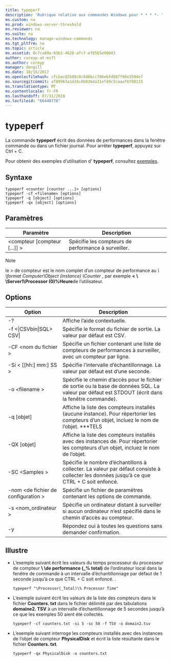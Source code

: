 ```yaml
---
title: typeperf
description: 'Rubrique relative aux commandes Windows pour * * * *- '
ms.custom: na
ms.prod: windows-server-threshold
ms.reviewer: na
ms.suite: na
ms.technology: manage-windows-commands
ms.tgt_pltfrm: na
ms.topic: article
ms.assetid: 0c7ca89a-03b3-4626-afcf-ef8565e90043
author: coreyp-at-msft
ms.author: coreyp
manager: dongill
ms.date: 10/16/2017
ms.openlocfilehash: cfcbac82b88c0c8d8bcc706ebfd807f96e359de7
ms.sourcegitcommit: af80963a1d16c0b836da31efd9c5caaaf6708133
ms.translationtype: MT
ms.contentlocale: fr-FR
ms.lasthandoff: 07/31/2019
ms.locfileid: "66440778"
---
```

# <a name="typeperf"></a>typeperf



La commande **typeperf** écrit des données de performances dans la fenêtre commande ou dans un fichier journal. Pour arrêter **typeperf**, appuyez sur Ctrl + C.

Pour obtenir des exemples d’utilisation d' **typeperf**, consultez [exemples](#BKMK_EXAMPLES).

## <a name="syntax"></a>Syntaxe

```
typeperf <counter [counter ...]> [options]
typeperf -cf <filename> [options]
typeperf -q [object] [options]
typeperf -qx [object] [options]
```

## <a name="parameters"></a>Paramètres

|Paramètre|Description|
|---------|-----------|
|\<compteur [compteur [...]] >|Spécifie les compteurs de performance à surveiller.|

> [!NOTE]
> le > de compteur est le nom complet d’un compteur de performance au  *\\ \\format Computer\Object (instance) \Counter* , par exemple  **\<**  **\\ \\Server1\Processor (0)\%Heure**de l’utilisateur.

## <a name="options"></a>Options

|                   Option                   |                                                         Description                                                          |
|--------------------------------------------|------------------------------------------------------------------------------------------------------------------------------|
|                     -?                     |                                               Affiche l’aide contextuelle.                                               |
| -f \<&verbar;CSVbin&verbar;SQL> CSV&verbar; |                                    Spécifie le format du fichier de sortie. La valeur par défaut est CSV.                                     |
|              -CF \<nom du fichier >               |              Spécifie un fichier contenant une liste de compteurs de performances à surveiller, avec un compteur par ligne.               |
|             -Si < [[hh:] mm:] SS >             |                                  Spécifie l’intervalle d’échantillonnage. La valeur par défaut est d’une seconde.                                   |
|               -o \<filename >               |     Spécifie le chemin d’accès pour le fichier de sortie ou la base de données SQL. La valeur par défaut est STDOUT (écrit dans la fenêtre commande).      |
|                -q [objet]                 | Affiche la liste des compteurs installés (aucune instance). Pour répertorier les compteurs d’un objet, incluez le nom de l’objet. \*\*\*TELS |
|                -QX [objet]                |        Affiche la liste des compteurs installés avec des instances de. Pour répertorier les compteurs d’un objet, incluez le nom de l’objet.        |
|               -SC \<Samples >               |             Spécifie le nombre d’échantillons à collecter. La valeur par défaut consiste à collecter les données jusqu’à ce que CTRL + C soit enfoncé.              |
|            -nom \<de fichier de configuration >             |                                    Spécifie un fichier de paramètres contenant les options de commande.                                     |
|            -s \<nom_ordinateur >             |                   Spécifie un ordinateur distant à surveiller si aucun ordinateur n’est spécifié dans le chemin d’accès au compteur.                    |
|                     -y                     |                                        Répondez oui à toutes les questions sans demander confirmation.                                        |

## <a name="BKMK_EXAMPLES"></a>Illustre

- L’exemple suivant écrit les valeurs du temps processeur du processeur de compteur  **\\ \\de performance (_\% total)** de l’ordinateur local dans la fenêtre de commande à un intervalle d’échantillonnage par défaut de 1 seconde jusqu’à ce que CTRL + C soit enfoncé. .  
  ```
  typeperf "\Processor(_Total)\% Processor Time"
  ```  
- L’exemple suivant écrit les valeurs de la liste des compteurs dans le fichier **Counters. txt** dans le fichier délimité par des tabulations **domaine2. TSV** à un intervalle d’échantillonnage de 5 secondes jusqu’à ce que les exemples 50 aient été collectés.  
  ```
  typeperf -cf counters.txt -si 5 -sc 50 -f TSV -o domain2.tsv
  ```  
- L’exemple suivant interroge les compteurs installés avec des instances de l’objet de compteur **PhysicalDisk** et écrit la liste résultante dans le fichier **Counters. txt**.  
  ```
  typeperf -qx PhysicalDisk -o counters.txt
  ```
